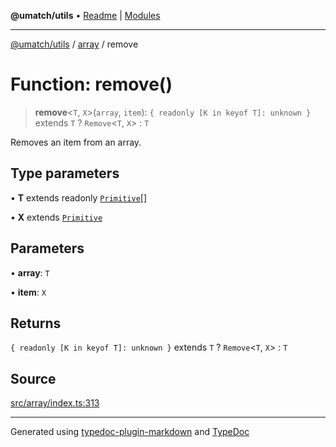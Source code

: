 **@umatch/utils** • [Readme](../../index.md) \| [Modules](../../modules.md)

***

[@umatch/utils](../../modules.md) / [array](../index.md) / remove

# Function: remove()

> **remove**\<`T`, `X`\>(`array`, `item`): `{ readonly [K in keyof T]: unknown }` extends `T` ? `Remove`\<`T`, `X`\> : `T`

Removes an item from an array.

## Type parameters

• **T** extends readonly [`Primitive`](../../index/type-aliases/Primitive.md)[]

• **X** extends [`Primitive`](../../index/type-aliases/Primitive.md)

## Parameters

• **array**: `T`

• **item**: `X`

## Returns

`{ readonly [K in keyof T]: unknown }` extends `T` ? `Remove`\<`T`, `X`\> : `T`

## Source

[src/array/index.ts:313](https://github.com/umatch-oficial/utils/blob/7d512db/src/array/index.ts#L313)

***

Generated using [typedoc-plugin-markdown](https://www.npmjs.com/package/typedoc-plugin-markdown) and [TypeDoc](https://typedoc.org/)
